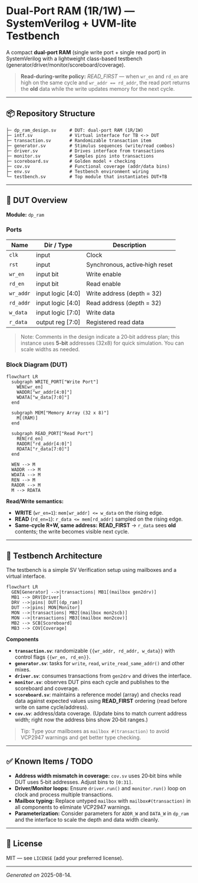# Dual-Port RAM (1R/1W) — SystemVerilog + UVM-lite Testbench

A compact **dual‑port RAM** (single write port + single read port) in SystemVerilog with a lightweight class-based testbench (generator/driver/monitor/scoreboard/coverage).

> **Read-during-write policy:** *READ_FIRST* — when `wr_en` and `rd_en` are high on the same cycle and `wr_addr == rd_addr`, the read port returns the **old** data while the write updates memory for the next cycle.

---

## 📦 Repository Structure

```
├─ dp_ram_design.sv     # DUT: dual-port RAM (1R/1W)
├─ intf.sv              # Virtual interface for TB <-> DUT
├─ transaction.sv       # Randomizable transaction item
├─ generator.sv         # Stimulus sequences (write/read combos)
├─ driver.sv            # Drives interface from transactions
├─ monitor.sv           # Samples pins into transactions
├─ scoreboard.sv        # Golden model + checking
├─ cov.sv               # Functional coverage (addr/data bins)
├─ env.sv               # Testbench environment wiring
└─ testbench.sv         # Top module that instantiates DUT+TB
```

---

## 🧩 DUT Overview

**Module:** `dp_ram`

### Ports
| Name     | Dir / Type              | Description                           |
|----------|-------------------------|---------------------------------------|
| `clk`    | input                   | Clock                                  |
| `rst`    | input                   | Synchronous, active‑high reset         |
| `wr_en`  | input bit               | Write enable                           |
| `rd_en`  | input bit               | Read enable                            |
| `wr_addr`| input logic [4:0]       | Write address (depth = 32)             |
| `rd_addr`| input logic [4:0]       | Read address (depth = 32)              |
| `w_data` | input logic [7:0]       | Write data                             |
| `r_data` | output reg  [7:0]       | Registered read data                   |

> Note: Comments in the design indicate a 20‑bit address plan; this instance uses **5‑bit** addresses (32x8) for quick simulation. You can scale widths as needed.

### Block Diagram (DUT)

```mermaid
flowchart LR
  subgraph WRITE_PORT["Write Port"]
    WEN[wr_en]
    WADDR["wr_addr[4:0]"]
    WDATA["w_data[7:0]"]
  end

  subgraph MEM["Memory Array (32 x 8)"]
    M[(RAM)]
  end

  subgraph READ_PORT["Read Port"]
    REN[rd_en]
    RADDR["rd_addr[4:0]"]
    RDATA["r_data[7:0]"]
  end

  WEN --> M
  WADDR --> M
  WDATA --> M
  REN --> M
  RADDR --> M
  M --> RDATA
```

**Read/Write semantics:**

- **WRITE** (`wr_en=1`): `mem[wr_addr] <= w_data` on the rising edge.
- **READ**  (`rd_en=1`): `r_data <= mem[rd_addr]` sampled on the rising edge.
- **Same‑cycle R+W, same address:** **READ_FIRST** → `r_data` sees **old** contents; the write becomes visible next cycle.

---

## 🧪 Testbench Architecture

The testbench is a simple SV Verification setup using mailboxes and a virtual interface.

```mermaid
flowchart LR
  GEN[Generator] -->|transactions| MB1[(mailbox gen2drv)]
  MB1 --> DRV[Driver]
  DRV -->|pins| DUT[(dp_ram)]
  DUT -->|pins| MON[Monitor]
  MON -->|transactions| MB2[(mailbox mon2scb)]
  MON -->|transactions| MB3[(mailbox mon2cov)]
  MB2 --> SCB[Scoreboard]
  MB3 --> COV[Coverage]
```

**Components**
- **`transaction.sv`**: randomizable `{{wr_addr, rd_addr, w_data}}` with control flags `{{wr_en, rd_en}}`.
- **`generator.sv`**: tasks for `write`, `read`, `write_read_same_addr()` and other mixes.
- **`driver.sv`**: consumes transactions from `gen2drv` and drives the interface.
- **`monitor.sv`**: observes DUT pins each cycle and publishes to the scoreboard and coverage.
- **`scoreboard.sv`**: maintains a reference model (array) and checks read data against expected values using **READ_FIRST** ordering (read before write on same cycle/address).
- **`cov.sv`**: address/data coverage. (Update bins to match current address width; right now the address bins show 20‑bit ranges.)

> Tip: Type your mailboxes as `mailbox #(transaction)` to avoid VCP2947 warnings and get better type checking.

---

## ✅ Known Items / TODO

- **Address width mismatch in coverage:** `cov.sv` uses 20‑bit bins while DUT uses 5‑bit addresses. Adjust bins to `[0:31]`.
- **Driver/Monitor loops:** Ensure `driver.run()` and `monitor.run()` loop on clock and process multiple transactions.
- **Mailbox typing:** Replace untyped `mailbox` with `mailbox#(transaction)` in all components to eliminate VCP2947 warnings.
- **Parameterization:** Consider parameters for `ADDR_W` and `DATA_W` in `dp_ram` and the interface to scale the depth and data width cleanly.

---

## 📜 License

MIT — see `LICENSE` (add your preferred license).

---

*Generated on* 2025-08-14.
